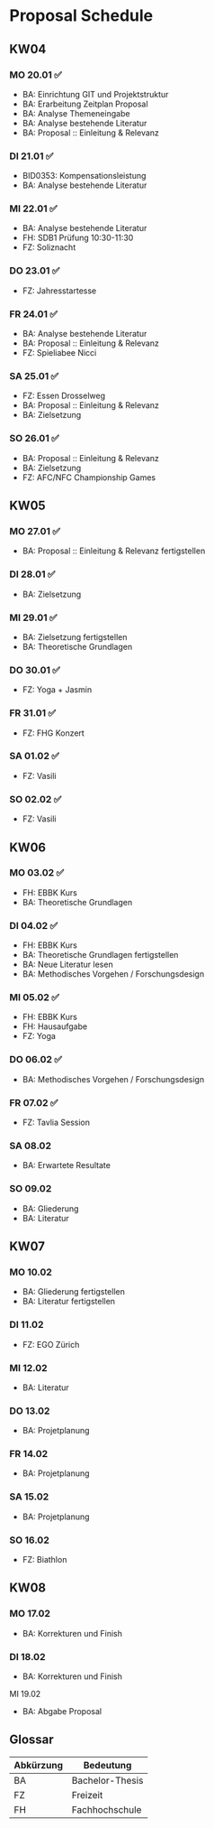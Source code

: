 # Proposal Schedule

## KW04
### MO 20.01 ✅
- BA: Einrichtung GIT und Projektstruktur
- BA: Erarbeitung Zeitplan Proposal
- BA: Analyse Themeneingabe
- BA: Analyse bestehende Literatur
- BA: Proposal :: Einleitung & Relevanz

### DI 21.01 ✅
- BID0353: Kompensationsleistung
- BA: Analyse bestehende Literatur

### MI 22.01 ✅
- BA: Analyse bestehende Literatur
- FH: SDB1 Prüfung 10:30-11:30
- FZ: Soliznacht

### DO 23.01 ✅
- FZ: Jahresstartesse

### FR 24.01 ✅
- BA: Analyse bestehende Literatur
- BA: Proposal :: Einleitung & Relevanz
- FZ: Spieliabee Nicci

### SA 25.01 ✅
- FZ: Essen Drosselweg
- BA: Proposal :: Einleitung & Relevanz
- BA: Zielsetzung

### SO 26.01 ✅
- BA: Proposal :: Einleitung & Relevanz
- BA: Zielsetzung
- FZ: AFC/NFC Championship Games 

## KW05
### MO 27.01 ✅
- BA: Proposal :: Einleitung & Relevanz fertigstellen

### DI 28.01 ✅
- BA: Zielsetzung

### MI 29.01 ✅
- BA: Zielsetzung fertigstellen
- BA: Theoretische Grundlagen

### DO 30.01 ✅
- FZ: Yoga + Jasmin

### FR 31.01 ✅
- FZ: FHG Konzert

### SA 01.02 ✅
- FZ: Vasili

### SO 02.02 ✅
- FZ: Vasili


## KW06
### MO 03.02 ✅
- FH: EBBK Kurs
- BA: Theoretische Grundlagen

### DI 04.02 ✅
- FH: EBBK Kurs
- BA: Theoretische Grundlagen fertigstellen
- BA: Neue Literatur lesen
- BA: Methodisches Vorgehen / Forschungsdesign

### MI 05.02 ✅
- FH: EBBK Kurs
- FH: Hausaufgabe
- FZ: Yoga

### DO 06.02 ✅
- BA: Methodisches Vorgehen / Forschungsdesign

### FR 07.02 ✅
- FZ: Tavlia Session

### SA 08.02
- BA: Erwartete Resultate

### SO 09.02
- BA: Gliederung
- BA: Literatur

## KW07
### MO 10.02
- BA: Gliederung fertigstellen
- BA: Literatur fertigstellen

### DI 11.02
- FZ: EGO Zürich

### MI 12.02
- BA: Literatur

### DO 13.02
- BA: Projetplanung

### FR 14.02
- BA: Projetplanung

### SA 15.02
- BA: Projetplanung

### SO 16.02
- FZ: Biathlon

## KW08
### MO 17.02
- BA: Korrekturen und Finish

### DI 18.02
- BA: Korrekturen und Finish

MI 19.02
- BA: Abgabe Proposal

## Glossar

|Abkürzung|Bedeutung|
|--|----------------|
|BA|Bachelor-Thesis |
|FZ|Freizeit        |
|FH|Fachhochschule  |